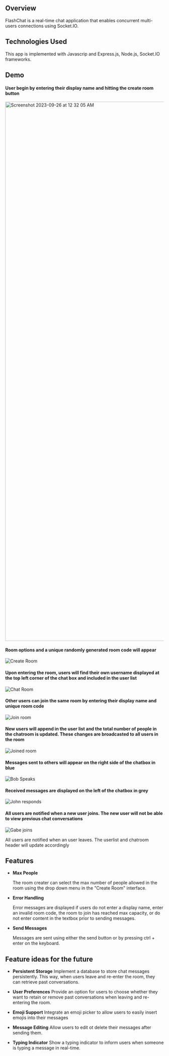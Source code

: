 ## Overview
FlashChat is a real-time chat application that enables concurrent multi-users connections using Socket.IO.
## Technologies Used
This app is implemented with Javascrip and Express.js, Node.js, Socket.IO frameworks.

## Demo
#### User begin by entering their display name and hitting the create room button
<img width="1710" alt="Screenshot 2023-09-26 at 12 32 05 AM" src="https://github.com/RoisinDai/FlashChat/assets/125154836/8f8c2494-8b02-4f8c-bc33-b9c9f4a7482d">

#### Room options and a unique randomly generated room code will appear
![Create Room](https://github.com/RoisinDai/FlashChat/assets/125154836/8cdad808-7c53-4bcf-9a1a-bb45339b3eab)

#### Upon entering the room, users will find their own username displayed at the top left corner of the chat box and included in the user list
![Chat Room](https://github.com/RoisinDai/FlashChat/assets/125154836/ddc8575e-d3a1-422e-a2fa-7f9910d0e13b)

#### Other users can join the same room by entering their display name and unique room code
![Join room](https://github.com/RoisinDai/FlashChat/assets/125154836/5fe8507b-20c8-465f-a8a7-563f53c1f0a7)

#### New users will append in the user list and the total number of people in the chatroom is updated. These changes are broadcasted to all users in the room
![Joined room](https://github.com/RoisinDai/FlashChat/assets/125154836/6ad47c90-35ee-4be5-a598-2cd5f8478692)

#### Messages sent to others will appear on the right side of the chatbox in blue 
![Bob Speaks](https://github.com/RoisinDai/FlashChat/assets/125154836/284a9c72-18ea-4e9f-a02f-32579cb56f8b)

#### Received messages are displayed on the left of the chatbox in grey
![John responds](https://github.com/RoisinDai/FlashChat/assets/125154836/42e2f024-e76b-4ffa-ba05-7b3130c7408b)

#### All users are notified when a new user joins. The new user will not be able to view previous chat conversations
![Gabe joins](https://github.com/RoisinDai/FlashChat/assets/125154836/39aebfe9-f3fe-4592-b378-291a89f0d6d5)

All users are notified when an user leaves. The userlist and chatroom header will update accordingly

## Features

- **Max People**
  
  The room creater can select the max number of people allowed in the room using the drop down menu in the "Create Room" interface. 

- **Error Handling**

  Error messages are displayed if users do not enter a display name, enter an invalid room code, the room to join has reached max capacity, or do not enter content in the textbox prior to sending messages.

- **Send Messages**

  Messages are sent using either the send button or by pressing ctrl + enter on the keyboard.

## Feature ideas for the future

- **Persistent Storage**
  Implement a database to store chat messages persistently. This way, when users leave and re-enter the room, they can retrieve past conversations.

- **User Preferences**
  Provide an option for users to choose whether they want to retain or remove past conversations when leaving and re-entering the room.

- **Emoji Support**
  Integrate an emoji picker to allow users to easily insert emojis into their messages

- **Message Editing**
  Allow users to edit ot delete their messages after sending them.

- **Typing Indicator**
  Show a typing indicator to inform users when someone is typing a message in real-time.

